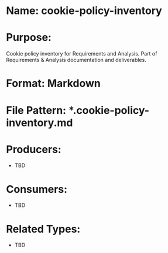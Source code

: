 # Name: cookie-policy-inventory

# Purpose:
Cookie policy inventory for Requirements and Analysis. Part of Requirements & Analysis documentation and deliverables.

# Format: Markdown

# File Pattern: *.cookie-policy-inventory.md

# Producers:
- TBD

# Consumers:
- TBD

# Related Types:
- TBD
